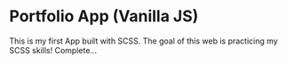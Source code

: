 # Portfolio App (Vanilla JS)

This is my first App built with SCSS. The goal of this web is practicing my SCSS skills! Complete...
